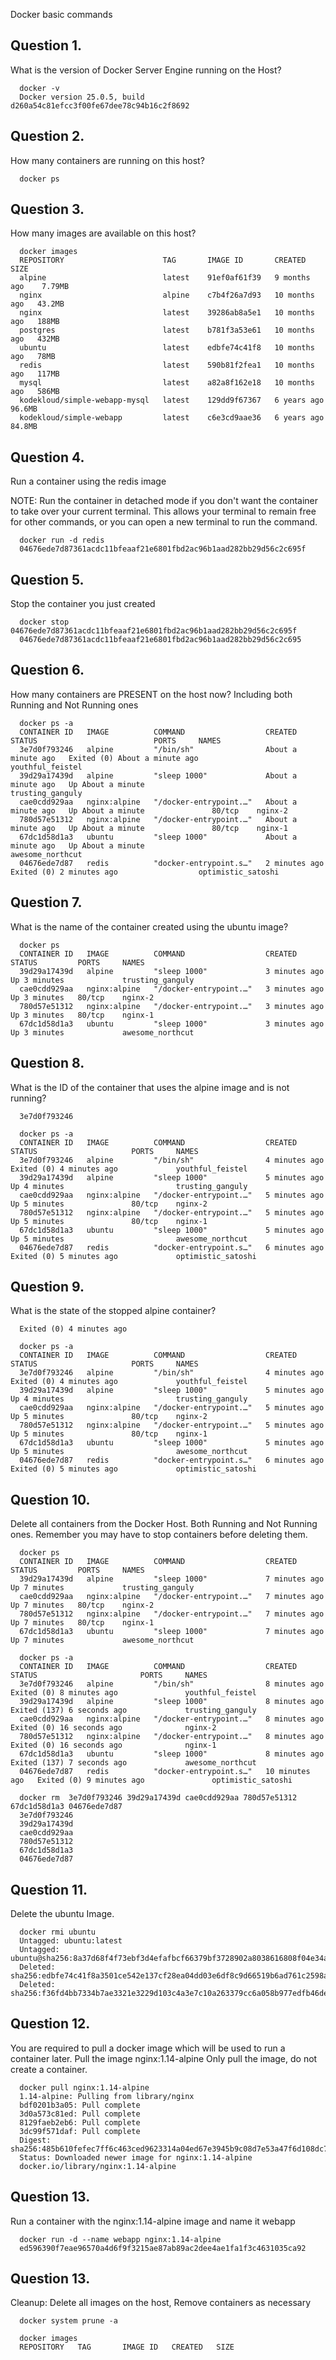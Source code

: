 Docker basic commands

## Question 1.

What is the version of Docker Server Engine running on the Host?

      docker -v
      Docker version 25.0.5, build d260a54c81efcc3f00fe67dee78c94b16c2f8692

## Question 2.

How many containers are running on this host?

      docker ps

## Question 3.

How many images are available on this host?

      docker images
      REPOSITORY                      TAG       IMAGE ID       CREATED         SIZE
      alpine                          latest    91ef0af61f39   9 months ago    7.79MB
      nginx                           alpine    c7b4f26a7d93   10 months ago   43.2MB
      nginx                           latest    39286ab8a5e1   10 months ago   188MB
      postgres                        latest    b781f3a53e61   10 months ago   432MB
      ubuntu                          latest    edbfe74c41f8   10 months ago   78MB
      redis                           latest    590b81f2fea1   10 months ago   117MB
      mysql                           latest    a82a8f162e18   10 months ago   586MB
      kodekloud/simple-webapp-mysql   latest    129dd9f67367   6 years ago     96.6MB
      kodekloud/simple-webapp         latest    c6e3cd9aae36   6 years ago     84.8MB

## Question 4.

Run a container using the redis image

NOTE: Run the container in detached mode if you don't want the container to take over your current terminal. This allows your terminal to remain free for other commands, or you can open a new terminal to run the command.
      
      docker run -d redis
      04676ede7d87361acdc11bfeaaf21e6801fbd2ac96b1aad282bb29d56c2c695f

## Question 5.

Stop the container you just created

      docker stop 04676ede7d87361acdc11bfeaaf21e6801fbd2ac96b1aad282bb29d56c2c695f
      04676ede7d87361acdc11bfeaaf21e6801fbd2ac96b1aad282bb29d56c2c695

## Question 6.

How many containers are PRESENT on the host now? Including both Running and Not Running ones

      docker ps -a
      CONTAINER ID   IMAGE          COMMAND                  CREATED              STATUS                          PORTS     NAMES
      3e7d0f793246   alpine         "/bin/sh"                About a minute ago   Exited (0) About a minute ago             youthful_feistel
      39d29a17439d   alpine         "sleep 1000"             About a minute ago   Up About a minute                         trusting_ganguly
      cae0cdd929aa   nginx:alpine   "/docker-entrypoint.…"   About a minute ago   Up About a minute               80/tcp    nginx-2
      780d57e51312   nginx:alpine   "/docker-entrypoint.…"   About a minute ago   Up About a minute               80/tcp    nginx-1
      67dc1d58d1a3   ubuntu         "sleep 1000"             About a minute ago   Up About a minute                         awesome_northcut
      04676ede7d87   redis          "docker-entrypoint.s…"   2 minutes ago        Exited (0) 2 minutes ago                  optimistic_satoshi

## Question 7.

What is the name of the container created using the ubuntu image?

      docker ps 
      CONTAINER ID   IMAGE          COMMAND                  CREATED         STATUS         PORTS     NAMES
      39d29a17439d   alpine         "sleep 1000"             3 minutes ago   Up 3 minutes             trusting_ganguly
      cae0cdd929aa   nginx:alpine   "/docker-entrypoint.…"   3 minutes ago   Up 3 minutes   80/tcp    nginx-2
      780d57e51312   nginx:alpine   "/docker-entrypoint.…"   3 minutes ago   Up 3 minutes   80/tcp    nginx-1
      67dc1d58d1a3   ubuntu         "sleep 1000"             3 minutes ago   Up 3 minutes             awesome_northcut

## Question 8.

What is the ID of the container that uses the alpine image and is not running?

      3e7d0f793246

      docker ps -a
      CONTAINER ID   IMAGE          COMMAND                  CREATED         STATUS                     PORTS     NAMES
      3e7d0f793246   alpine         "/bin/sh"                4 minutes ago   Exited (0) 4 minutes ago             youthful_feistel
      39d29a17439d   alpine         "sleep 1000"             5 minutes ago   Up 4 minutes                         trusting_ganguly
      cae0cdd929aa   nginx:alpine   "/docker-entrypoint.…"   5 minutes ago   Up 5 minutes               80/tcp    nginx-2
      780d57e51312   nginx:alpine   "/docker-entrypoint.…"   5 minutes ago   Up 5 minutes               80/tcp    nginx-1
      67dc1d58d1a3   ubuntu         "sleep 1000"             5 minutes ago   Up 5 minutes                         awesome_northcut
      04676ede7d87   redis          "docker-entrypoint.s…"   6 minutes ago   Exited (0) 5 minutes ago             optimistic_satoshi

## Question 9.

What is the state of the stopped alpine container?

      Exited (0) 4 minutes ago

      docker ps -a
      CONTAINER ID   IMAGE          COMMAND                  CREATED         STATUS                     PORTS     NAMES
      3e7d0f793246   alpine         "/bin/sh"                4 minutes ago   Exited (0) 4 minutes ago             youthful_feistel
      39d29a17439d   alpine         "sleep 1000"             5 minutes ago   Up 4 minutes                         trusting_ganguly
      cae0cdd929aa   nginx:alpine   "/docker-entrypoint.…"   5 minutes ago   Up 5 minutes               80/tcp    nginx-2
      780d57e51312   nginx:alpine   "/docker-entrypoint.…"   5 minutes ago   Up 5 minutes               80/tcp    nginx-1
      67dc1d58d1a3   ubuntu         "sleep 1000"             5 minutes ago   Up 5 minutes                         awesome_northcut
      04676ede7d87   redis          "docker-entrypoint.s…"   6 minutes ago   Exited (0) 5 minutes ago             optimistic_satoshi

## Question 10.

Delete all containers from the Docker Host. Both Running and Not Running ones. Remember you may have to stop containers before deleting them.

      docker ps   
      CONTAINER ID   IMAGE          COMMAND                  CREATED         STATUS         PORTS     NAMES
      39d29a17439d   alpine         "sleep 1000"             7 minutes ago   Up 7 minutes             trusting_ganguly
      cae0cdd929aa   nginx:alpine   "/docker-entrypoint.…"   7 minutes ago   Up 7 minutes   80/tcp    nginx-2
      780d57e51312   nginx:alpine   "/docker-entrypoint.…"   7 minutes ago   Up 7 minutes   80/tcp    nginx-1
      67dc1d58d1a3   ubuntu         "sleep 1000"             7 minutes ago   Up 7 minutes             awesome_northcut

      docker ps -a                                                     
      CONTAINER ID   IMAGE          COMMAND                  CREATED          STATUS                       PORTS     NAMES
      3e7d0f793246   alpine         "/bin/sh"                8 minutes ago    Exited (0) 8 minutes ago               youthful_feistel
      39d29a17439d   alpine         "sleep 1000"             8 minutes ago    Exited (137) 6 seconds ago             trusting_ganguly
      cae0cdd929aa   nginx:alpine   "/docker-entrypoint.…"   8 minutes ago    Exited (0) 16 seconds ago              nginx-2
      780d57e51312   nginx:alpine   "/docker-entrypoint.…"   8 minutes ago    Exited (0) 16 seconds ago              nginx-1
      67dc1d58d1a3   ubuntu         "sleep 1000"             8 minutes ago    Exited (137) 7 seconds ago             awesome_northcut
      04676ede7d87   redis          "docker-entrypoint.s…"   10 minutes ago   Exited (0) 9 minutes ago               optimistic_satoshi
 
      docker rm  3e7d0f793246 39d29a17439d cae0cdd929aa 780d57e51312 67dc1d58d1a3 04676ede7d87
      3e7d0f793246
      39d29a17439d
      cae0cdd929aa
      780d57e51312
      67dc1d58d1a3
      04676ede7d87

## Question 11.

Delete the ubuntu Image.

      docker rmi ubuntu                                                                       
      Untagged: ubuntu:latest
      Untagged: ubuntu@sha256:8a37d68f4f73ebf3d4efafbcf66379bf3728902a8038616808f04e34a9ab63ee
      Deleted: sha256:edbfe74c41f8a3501ce542e137cf28ea04dd03e6df8c9d66519b6ad761c2598a
      Deleted: sha256:f36fd4bb7334b7ae3321e3229d103c4a3e7c10a263379cc6a058b977edfb46de


## Question 12.

You are required to pull a docker image which will be used to run a container later. Pull the image nginx:1.14-alpine
Only pull the image, do not create a container.

      docker pull nginx:1.14-alpine
      1.14-alpine: Pulling from library/nginx
      bdf0201b3a05: Pull complete 
      3d0a573c81ed: Pull complete 
      8129faeb2eb6: Pull complete 
      3dc99f571daf: Pull complete 
      Digest: sha256:485b610fefec7ff6c463ced9623314a04ed67e3945b9c08d7e53a47f6d108dc7
      Status: Downloaded newer image for nginx:1.14-alpine
      docker.io/library/nginx:1.14-alpine


## Question 13.

Run a container with the nginx:1.14-alpine image and name it webapp

      docker run -d --name webapp nginx:1.14-alpine
      ed596390f7eae96570a4d6f9f3215ae87ab89ac2dee4ae1fa1f3c4631035ca92

## Question 13.

Cleanup: Delete all images on the host, Remove containers as necessary

      docker system prune -a

      docker images         
      REPOSITORY   TAG       IMAGE ID   CREATED   SIZE




